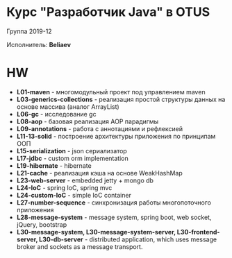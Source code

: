 # Курс "Разработчик Java" в OTUS

Группа 2019-12

Исполнитель: **Beliaev**

# HW

* **L01-maven** - многомодульный проект под управлением maven
* **L03-generics-collections** - реализация простой структуры данных на основе массива (аналог ArrayList)
* **L06-gc** - исследование gc
* **L08-aop** - базовая реализация AOP парадигмы
* **L09-annotations** - работа с аннотациями и рефлексией
* **L11-13-solid** - построение архитектуры приложения по принципам ООП
* **L15-serialization** - json сериализатор
* **L17-jdbc** - custom orm implementation
* **L19-hibernate** - hibernate
* **L21-cache** - реализация кэша на основе WeakHashMap
* **L23-web-server** - embedded jetty + mongo db
* **L24-IoC** - spring IoC, spring mvc
* **L24-custom-IoC** - simple IoC container
* **L27-number-sequence** - синхронизация работы многопоточного приложения
* **L28-message-system** - message system, spring boot, web socket, jQuery, bootstrap
* **L30-message-system, L30-message-system-server, L30-frontend-server, L30-db-server** - distributed application, which uses message broker and sockets as a message transport. 
